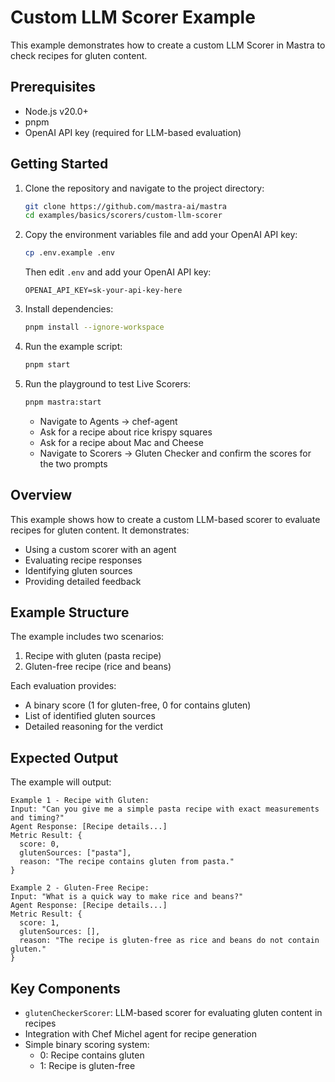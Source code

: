 # Custom LLM Scorer Example

This example demonstrates how to create a custom LLM Scorer in Mastra to check recipes for gluten content.

## Prerequisites

- Node.js v20.0+
- pnpm
- OpenAI API key (required for LLM-based evaluation)

## Getting Started

1. Clone the repository and navigate to the project directory:

   ```bash
   git clone https://github.com/mastra-ai/mastra
   cd examples/basics/scorers/custom-llm-scorer
   ```

2. Copy the environment variables file and add your OpenAI API key:

   ```bash
   cp .env.example .env
   ```

   Then edit `.env` and add your OpenAI API key:

   ```env
   OPENAI_API_KEY=sk-your-api-key-here
   ```

3. Install dependencies:

   ```bash
   pnpm install --ignore-workspace
   ```

4. Run the example script:

   ```bash
   pnpm start
   ```

5. Run the playground to test Live Scorers:

   ```bash
   pnpm mastra:start
   ```

   - Navigate to Agents -> chef-agent
   - Ask for a recipe about rice krispy squares
   - Ask for a recipe about Mac and Cheese
   - Navigate to Scorers -> Gluten Checker and confirm the scores for the two prompts

## Overview

This example shows how to create a custom LLM-based scorer to evaluate recipes for gluten content. It demonstrates:

- Using a custom scorer with an agent
- Evaluating recipe responses
- Identifying gluten sources
- Providing detailed feedback

## Example Structure

The example includes two scenarios:

1. Recipe with gluten (pasta recipe)
2. Gluten-free recipe (rice and beans)

Each evaluation provides:

- A binary score (1 for gluten-free, 0 for contains gluten)
- List of identified gluten sources
- Detailed reasoning for the verdict

## Expected Output

The example will output:

```
Example 1 - Recipe with Gluten:
Input: "Can you give me a simple pasta recipe with exact measurements and timing?"
Agent Response: [Recipe details...]
Metric Result: {
  score: 0,
  glutenSources: ["pasta"],
  reason: "The recipe contains gluten from pasta."
}

Example 2 - Gluten-Free Recipe:
Input: "What is a quick way to make rice and beans?"
Agent Response: [Recipe details...]
Metric Result: {
  score: 1,
  glutenSources: [],
  reason: "The recipe is gluten-free as rice and beans do not contain gluten."
}
```

## Key Components

- `glutenCheckerScorer`: LLM-based scorer for evaluating gluten content in recipes
- Integration with Chef Michel agent for recipe generation
- Simple binary scoring system:
  - 0: Recipe contains gluten
  - 1: Recipe is gluten-free
